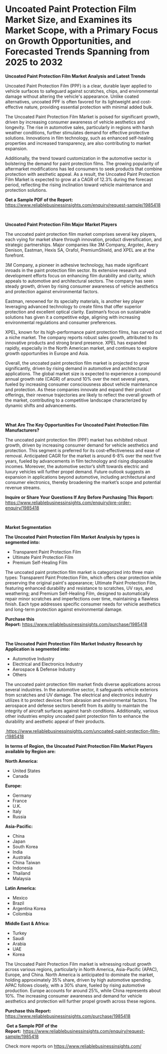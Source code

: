 <p><h1>Uncoated Paint Protection Film Market Size, and Examines its Market Scope, with a Primary Focus on Growth Opportunities, and Forecasted Trends Spanning from 2025 to 2032</h1></p><p><strong>Uncoated Paint Protection Film Market Analysis and Latest Trends</strong></p>
<p><p>Uncoated Paint Protection Film (PPF) is a clear, durable layer applied to vehicle surfaces to safeguard against scratches, chips, and environmental damage without altering the vehicle's appearance. Unlike coated alternatives, uncoated PPF is often favored for its lightweight and cost-effective nature, providing essential protection with minimal added bulk.</p><p>The Uncoated Paint Protection Film Market is poised for significant growth, driven by increasing consumer awareness of vehicle aesthetics and longevity. The rise in automotive sales, particularly in regions with harsh weather conditions, further stimulates demand for effective protective solutions. Innovations in film technology, such as enhanced self-healing properties and increased transparency, are also contributing to market expansion.</p><p>Additionally, the trend toward customization in the automotive sector is bolstering the demand for paint protection films. The growing popularity of aftermarket modifications has led consumers to seek products that combine protection with aesthetic appeal. As a result, the Uncoated Paint Protection Film Market is expected to grow at a CAGR of 12.3% during the forecast period, reflecting the rising inclination toward vehicle maintenance and protection solutions.</p></p>
<p><strong>Get a Sample PDF of the Report:&nbsp;</strong> <a href="https://www.reliablebusinessinsights.com/enquiry/request-sample/1985418?utm_campaign=3582&utm_medium=2&utm_source=Github&utm_content=ia&utm_term=03042025&utm_id=uncoated-paint-protection-film">https://www.reliablebusinessinsights.com/enquiry/request-sample/1985418</a></p>
<p>&nbsp;</p>
<p><strong>Uncoated Paint Protection Film Major Market Players</strong></p>
<p><p>The uncoated paint protection film market comprises several key players, each vying for market share through innovation, product diversification, and strategic partnerships. Major companies like 3M Company, Argotec, Avery Denison, Eastman, Hexis SA, Orafol, PremiumShield, and XPEL are at the forefront.</p><p>3M Company, a pioneer in adhesive technology, has made significant inroads in the paint protection film sector. Its extensive research and development efforts focus on enhancing film durability and clarity, which appeals to automotive and architectural sectors. The company has seen steady growth, driven by rising consumer awareness of vehicle aesthetics and protection against environmental factors.</p><p>Eastman, renowned for its specialty materials, is another key player leveraging advanced technology to create films that offer superior protection and excellent optical clarity. Eastman’s focus on sustainable solutions has given it a competitive edge, aligning with increasing environmental regulations and consumer preferences.</p><p>XPEL, known for its high-performance paint protection films, has carved out a niche market. The company reports robust sales growth, attributed to its innovative products and strong brand presence. XPEL has expanded rapidly, especially in the North American market, and continues to explore growth opportunities in Europe and Asia.</p><p>Overall, the uncoated paint protection film market is projected to grow significantly, driven by rising demand in automotive and architectural applications. The global market size is expected to experience a compound annual growth rate (CAGR) of around 10% over the next several years, fueled by increasing consumer consciousness about vehicle maintenance and protection. As these companies innovate and expand their product offerings, their revenue trajectories are likely to reflect the overall growth of the market, contributing to a competitive landscape characterized by dynamic shifts and advancements.</p></p>
<p>&nbsp;</p>
<p><strong>What Are The Key Opportunities For Uncoated Paint Protection Film Manufacturers?</strong></p>
<p><p>The uncoated paint protection film (PPF) market has exhibited robust growth, driven by increasing consumer demand for vehicle aesthetics and protection. This segment is preferred for its cost-effectiveness and ease of removal. Anticipated CAGR for the market is around 6-8% over the next five years, fueled by advancements in film technology and rising disposable incomes. Moreover, the automotive sector’s shift towards electric and luxury vehicles will further propel demand. Future outlook suggests an expansion in applications beyond automotive, including architectural and consumer electronics, thereby broadening the market’s scope and potential revenue streams.</p></p>
<p><strong>Inquire or Share Your Questions If Any Before Purchasing This Report:</strong> <a href="https://www.reliablebusinessinsights.com/enquiry/pre-order-enquiry/1985418?utm_campaign=3582&utm_medium=2&utm_source=Github&utm_content=ia&utm_term=03042025&utm_id=uncoated-paint-protection-film">https://www.reliablebusinessinsights.com/enquiry/pre-order-enquiry/1985418</a></p>
<p>&nbsp;</p>
<p><strong>Market Segmentation</strong></p>
<p><strong>The Uncoated Paint Protection Film Market Analysis by types is segmented into:</strong></p>
<p><ul><li>Transparent Paint Protection Film</li><li>Ultimate Paint Protection Film</li><li>Premium Self-Healing Film</li></ul></p>
<p><p>The uncoated paint protection film market is categorized into three main types: Transparent Paint Protection Film, which offers clear protection while preserving the original paint's appearance; Ultimate Paint Protection Film, featuring enhanced durability and resistance to scratches, UV rays, and weathering; and Premium Self-Healing Film, designed to automatically repair minor scratches and imperfections over time, maintaining a flawless finish. Each type addresses specific consumer needs for vehicle aesthetics and long-term protection against environmental damage.</p></p>
<p><strong>Purchase this Report:&nbsp;</strong><a href="https://www.reliablebusinessinsights.com/purchase/1985418?utm_campaign=3582&utm_medium=2&utm_source=Github&utm_content=ia&utm_term=03042025&utm_id=uncoated-paint-protection-film">https://www.reliablebusinessinsights.com/purchase/1985418</a></p>
<p>&nbsp;</p>
<p><strong>The Uncoated Paint Protection Film Market Industry Research by Application is segmented into:</strong></p>
<p><ul><li>Automotive Industry</li><li>Electrical and Electronics Industry</li><li>Aerospace & Defense Industry</li><li>Others</li></ul></p>
<p><p>The uncoated paint protection film market finds diverse applications across several industries. In the automotive sector, it safeguards vehicle exteriors from scratches and UV damage. The electrical and electronics industry utilizes it to protect devices from abrasion and environmental factors. The aerospace and defense sectors benefit from its ability to maintain the integrity of aircraft surfaces against harsh conditions. Additionally, various other industries employ uncoated paint protection film to enhance the durability and aesthetic appeal of their products.</p></p>
<p><a href="https://www.reliablebusinessinsights.com/uncoated-paint-protection-film-r1985418?utm_campaign=3582&utm_medium=2&utm_source=Github&utm_content=ia&utm_term=03042025&utm_id=uncoated-paint-protection-film">&nbsp;https://www.reliablebusinessinsights.com/uncoated-paint-protection-film-r1985418</a></p>
<p><strong>In terms of Region, the Uncoated Paint Protection Film Market Players available by Region are:</strong></p>
<p>
    <p> <strong> North America: </strong>
        <ul>
            <li>United States</li>
            <li>Canada</li>
        </ul>
        </p> 
    <p> <strong> Europe: </strong>
        <ul>
            <li>Germany</li>
            <li>France</li>
            <li>U.K.</li>
            <li>Italy</li>
            <li>Russia</li>
        </ul>
        </p> 
    <p> <strong> Asia-Pacific: </strong>
        <ul>
            <li>China</li>
            <li>Japan</li>
            <li>South Korea</li>
            <li>India</li>
            <li>Australia</li>
            <li>China Taiwan</li>
            <li>Indonesia</li>
            <li>Thailand</li>
            <li>Malaysia</li>
        </ul>
        </p> 
    <p> <strong> Latin America: </strong>
        <ul>
            <li>Mexico</li>
            <li>Brazil</li>
            <li>Argentina Korea</li>
            <li>Colombia</li>
        </ul>
        </p> 
    <p> <strong> Middle East & Africa: </strong>
        <ul>
            <li>Turkey</li>
            <li>Saudi</li>
            <li>Arabia</li>
            <li>UAE</li>
            <li>Korea</li>
        </ul>
    </p>
    </p>
<p><p>The Uncoated Paint Protection Film market is witnessing robust growth across various regions, particularly in North America, Asia-Pacific (APAC), Europe, and China. North America is anticipated to dominate the market, holding approximately 35% share, driven by high automotive spending. APAC follows closely, with a 30% share, fueled by rising automotive production. Europe accounts for around 25%, while China represents about 10%. The increasing consumer awareness and demand for vehicle aesthetics and protection will further propel growth across these regions.</p></p>
<p><strong>Purchase this Report: </strong><a href="https://www.reliablebusinessinsights.com/purchase/1985418?utm_campaign=3582&utm_medium=2&utm_source=Github&utm_content=ia&utm_term=03042025&utm_id=uncoated-paint-protection-film">https://www.reliablebusinessinsights.com/purchase/1985418</a></p>
<p>&nbsp;<strong>Get a Sample PDF of the Report:&nbsp;&nbsp;</strong><a href="https://www.reliablebusinessinsights.com/enquiry/request-sample/1985418?utm_campaign=3582&utm_medium=2&utm_source=Github&utm_content=ia&utm_term=03042025&utm_id=uncoated-paint-protection-film">https://www.reliablebusinessinsights.com/enquiry/request-sample/1985418</a></p>
<p><strong></strong></p>
<p>Check more reports on <a href="https://www.reliablebusinessinsights.com/?utm_campaign=3582&utm_medium=2&utm_source=Github&utm_content=ia&utm_term=03042025&utm_id=uncoated-paint-protection-film">https://www.reliablebusinessinsights.com/</a></p>